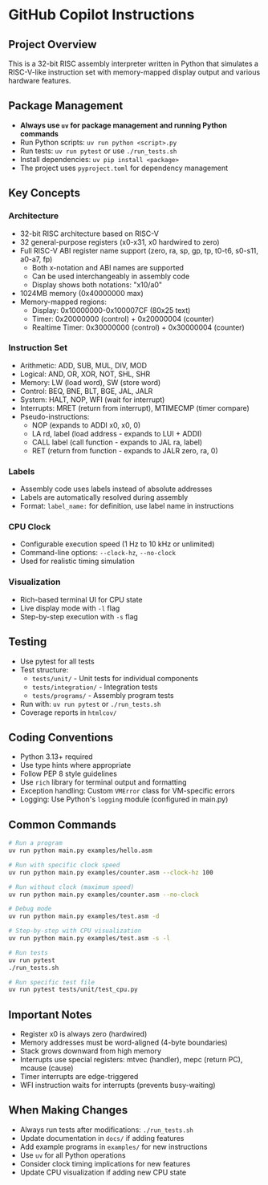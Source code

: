 # GitHub Copilot Instructions

## Project Overview
This is a 32-bit RISC assembly interpreter written in Python that simulates a RISC-V-like instruction set with memory-mapped display output and various hardware features.

## Package Management
- **Always use `uv` for package management and running Python commands**
- Run Python scripts: `uv run python <script>.py`
- Run tests: `uv run pytest` or use `./run_tests.sh`
- Install dependencies: `uv pip install <package>`
- The project uses `pyproject.toml` for dependency management

## Key Concepts

### Architecture
- 32-bit RISC architecture based on RISC-V
- 32 general-purpose registers (x0-x31, x0 hardwired to zero)
- Full RISC-V ABI register name support (zero, ra, sp, gp, tp, t0-t6, s0-s11, a0-a7, fp)
  - Both x-notation and ABI names are supported
  - Can be used interchangeably in assembly code
  - Display shows both notations: "x10/a0"
- 1024MB memory (0x40000000 max)
- Memory-mapped regions:
  - Display: 0x10000000-0x100007CF (80x25 text)
  - Timer: 0x20000000 (control) + 0x20000004 (counter)
  - Realtime Timer: 0x30000000 (control) + 0x30000004 (counter)

### Instruction Set
- Arithmetic: ADD, SUB, MUL, DIV, MOD
- Logical: AND, OR, XOR, NOT, SHL, SHR
- Memory: LW (load word), SW (store word)
- Control: BEQ, BNE, BLT, BGE, JAL, JALR
- System: HALT, NOP, WFI (wait for interrupt)
- Interrupts: MRET (return from interrupt), MTIMECMP (timer compare)
- Pseudo-instructions: 
  - NOP (expands to ADDI x0, x0, 0)
  - LA rd, label (load address - expands to LUI + ADDI)
  - CALL label (call function - expands to JAL ra, label)
  - RET (return from function - expands to JALR zero, ra, 0)

### Labels
- Assembly code uses labels instead of absolute addresses
- Labels are automatically resolved during assembly
- Format: `label_name:` for definition, use label name in instructions

### CPU Clock
- Configurable execution speed (1 Hz to 10 kHz or unlimited)
- Command-line options: `--clock-hz`, `--no-clock`
- Used for realistic timing simulation

### Visualization
- Rich-based terminal UI for CPU state
- Live display mode with `-l` flag
- Step-by-step execution with `-s` flag

## Testing
- Use pytest for all tests
- Test structure:
  - `tests/unit/` - Unit tests for individual components
  - `tests/integration/` - Integration tests
  - `tests/programs/` - Assembly program tests
- Run with: `uv run pytest` or `./run_tests.sh`
- Coverage reports in `htmlcov/`

## Coding Conventions
- Python 3.13+ required
- Use type hints where appropriate
- Follow PEP 8 style guidelines
- Use `rich` library for terminal output and formatting
- Exception handling: Custom `VMError` class for VM-specific errors
- Logging: Use Python's `logging` module (configured in main.py)

## Common Commands
```bash
# Run a program
uv run python main.py examples/hello.asm

# Run with specific clock speed
uv run python main.py examples/counter.asm --clock-hz 100

# Run without clock (maximum speed)
uv run python main.py examples/counter.asm --no-clock

# Debug mode
uv run python main.py examples/test.asm -d

# Step-by-step with CPU visualization
uv run python main.py examples/test.asm -s -l

# Run tests
uv run pytest
./run_tests.sh

# Run specific test file
uv run pytest tests/unit/test_cpu.py
```

## Important Notes
- Register x0 is always zero (hardwired)
- Memory addresses must be word-aligned (4-byte boundaries)
- Stack grows downward from high memory
- Interrupts use special registers: mtvec (handler), mepc (return PC), mcause (cause)
- Timer interrupts are edge-triggered
- WFI instruction waits for interrupts (prevents busy-waiting)

## When Making Changes
- Always run tests after modifications: `./run_tests.sh`
- Update documentation in `docs/` if adding features
- Add example programs in `examples/` for new instructions
- Use `uv` for all Python operations
- Consider clock timing implications for new features
- Update CPU visualization if adding new CPU state